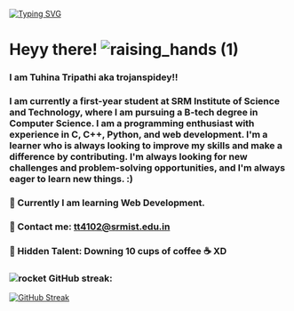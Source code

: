   [![Typing SVG](https://readme-typing-svg.demolab.com/?lines=Student;Blockchain+Enthusiast;Web+Development;AI+&+ML)](https://git.io/typing-svg)
  # Heyy there! ![raising_hands (1)](https://user-images.githubusercontent.com/119059108/206947743-cb78393a-5eda-4b65-9fda-d281df01798a.gif)
###  I am Tuhina Tripathi aka trojanspidey!! 
### I am currently a first-year student at SRM Institute of Science and Technology, where I am pursuing a B-tech degree in Computer Science. I am a programming enthusiast with experience in C, C++, Python, and web development. I'm a learner who is always looking to improve my skills and make a difference by contributing. I'm always looking for new challenges and problem-solving opportunities, and I'm always eager to learn new things. :)

### 🌱 Currently I am learning Web Development. 
### 🌱 Contact me: tt4102@srmist.edu.in
### 🌱 Hidden Talent: Downing 10 cups of coffee ☕ XD


### ![rocket](https://user-images.githubusercontent.com/119059108/206947622-8aadf2f9-d34d-4898-a785-5b3e54f59583.gif) GitHub streak: 
[![GitHub Streak](https://streak-stats.demolab.com?user=trojanspidey&theme=radical&hide_border=true&border_radius=4.7&date_format=j%20M%5B%20Y%5D)](https://git.io/streak-stats)

